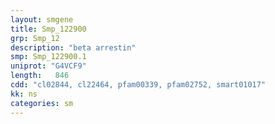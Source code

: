 ```yaml
---
layout: smgene
title: Smp_122900
grp: Smp_12
description: "beta arrestin"
smp: Smp_122900.1
uniprot: "G4VCF9"
length:   846
cdd: "cl02844, cl22464, pfam00339, pfam02752, smart01017"
kk: ns
categories: sm
---
```

